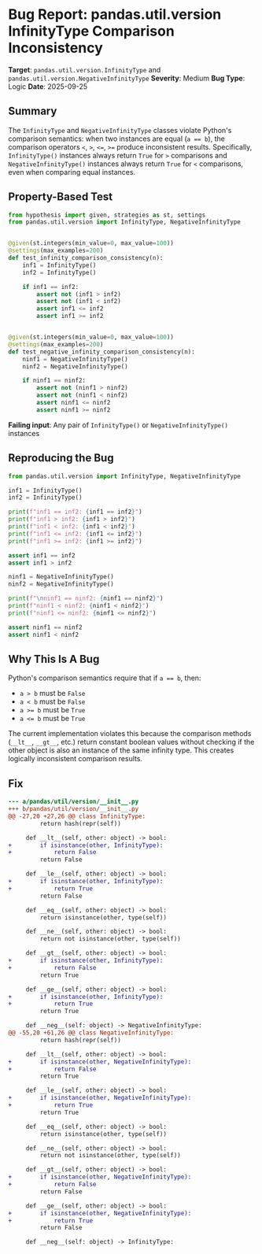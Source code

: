 # Bug Report: pandas.util.version InfinityType Comparison Inconsistency

**Target**: `pandas.util.version.InfinityType` and `pandas.util.version.NegativeInfinityType`
**Severity**: Medium
**Bug Type**: Logic
**Date**: 2025-09-25

## Summary

The `InfinityType` and `NegativeInfinityType` classes violate Python's comparison semantics: when two instances are equal (`a == b`), the comparison operators `<`, `>`, `<=`, `>=` produce inconsistent results. Specifically, `InfinityType()` instances always return `True` for `>` comparisons and `NegativeInfinityType()` instances always return `True` for `<` comparisons, even when comparing equal instances.

## Property-Based Test

```python
from hypothesis import given, strategies as st, settings
from pandas.util.version import InfinityType, NegativeInfinityType


@given(st.integers(min_value=0, max_value=100))
@settings(max_examples=200)
def test_infinity_comparison_consistency(n):
    inf1 = InfinityType()
    inf2 = InfinityType()

    if inf1 == inf2:
        assert not (inf1 > inf2)
        assert not (inf1 < inf2)
        assert inf1 <= inf2
        assert inf1 >= inf2


@given(st.integers(min_value=0, max_value=100))
@settings(max_examples=200)
def test_negative_infinity_comparison_consistency(n):
    ninf1 = NegativeInfinityType()
    ninf2 = NegativeInfinityType()

    if ninf1 == ninf2:
        assert not (ninf1 > ninf2)
        assert not (ninf1 < ninf2)
        assert ninf1 <= ninf2
        assert ninf1 >= ninf2
```

**Failing input**: Any pair of `InfinityType()` or `NegativeInfinityType()` instances

## Reproducing the Bug

```python
from pandas.util.version import InfinityType, NegativeInfinityType

inf1 = InfinityType()
inf2 = InfinityType()

print(f"inf1 == inf2: {inf1 == inf2}")
print(f"inf1 > inf2: {inf1 > inf2}")
print(f"inf1 < inf2: {inf1 < inf2}")
print(f"inf1 <= inf2: {inf1 <= inf2}")
print(f"inf1 >= inf2: {inf1 >= inf2}")

assert inf1 == inf2
assert inf1 > inf2

ninf1 = NegativeInfinityType()
ninf2 = NegativeInfinityType()

print(f"\nninf1 == ninf2: {ninf1 == ninf2}")
print(f"ninf1 < ninf2: {ninf1 < ninf2}")
print(f"ninf1 <= ninf2: {ninf1 <= ninf2}")

assert ninf1 == ninf2
assert ninf1 < ninf2
```

## Why This Is A Bug

Python's comparison semantics require that if `a == b`, then:
- `a > b` must be `False`
- `a < b` must be `False`
- `a >= b` must be `True`
- `a <= b` must be `True`

The current implementation violates this because the comparison methods (`__lt__`, `__gt__`, etc.) return constant boolean values without checking if the other object is also an instance of the same infinity type. This creates logically inconsistent comparison results.

## Fix

```diff
--- a/pandas/util/version/__init__.py
+++ b/pandas/util/version/__init__.py
@@ -27,20 +27,26 @@ class InfinityType:
         return hash(repr(self))

     def __lt__(self, other: object) -> bool:
+        if isinstance(other, InfinityType):
+            return False
         return False

     def __le__(self, other: object) -> bool:
+        if isinstance(other, InfinityType):
+            return True
         return False

     def __eq__(self, other: object) -> bool:
         return isinstance(other, type(self))

     def __ne__(self, other: object) -> bool:
         return not isinstance(other, type(self))

     def __gt__(self, other: object) -> bool:
+        if isinstance(other, InfinityType):
+            return False
         return True

     def __ge__(self, other: object) -> bool:
+        if isinstance(other, InfinityType):
+            return True
         return True

     def __neg__(self: object) -> NegativeInfinityType:
@@ -55,20 +61,26 @@ class NegativeInfinityType:
         return hash(repr(self))

     def __lt__(self, other: object) -> bool:
+        if isinstance(other, NegativeInfinityType):
+            return False
         return True

     def __le__(self, other: object) -> bool:
+        if isinstance(other, NegativeInfinityType):
+            return True
         return True

     def __eq__(self, other: object) -> bool:
         return isinstance(other, type(self))

     def __ne__(self, other: object) -> bool:
         return not isinstance(other, type(self))

     def __gt__(self, other: object) -> bool:
+        if isinstance(other, NegativeInfinityType):
+            return False
         return False

     def __ge__(self, other: object) -> bool:
+        if isinstance(other, NegativeInfinityType):
+            return True
         return False

     def __neg__(self: object) -> InfinityType:
```